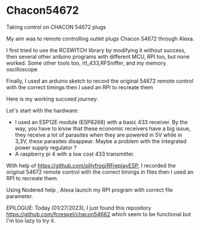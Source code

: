 # Chacon54672
Taking control on CHACON 54672 plugs



My aim was to remote controlling outlet plugs Chacon 54672   through Alexa.

I first tried to use the RCSWITCH library by modifying it without success,
then several other arduino programs with different MCU, RPI too, but none worked.
Some other tools too, rtl_433,RFSniffer, and my memory oscilloscope 

Finally, I used an arduino sketch to record the original 54672 remote control with the correct timings then I used an RPI to recreate them

Here is my working succeed journey:

Let's start with the hardware: 
- I used an ESP12E module (ESP8266) with a basic 433 receiver.
By the way, you have to know that these economic receivers have a big issue, they receive a lot of parasites when they are powered in 5V while in 3,3V, these parasites disappear. Maybe a problem with the integrated power supply regulator ? 
- A raspberry pi 4 with a low cost 433 transmitter.

With help of https://github.com/sillyfrog/RFreplayESP, I recorded the original 54672 remote control with the correct timings in files then I used an RPI to recreate them.


Using Nodered help , Alexa launch my RPI program with correct file parameter. 




EPILOGUE: Today (01/27/2023), I just found this repository https://github.com/fcrespel/chacon54662 which seem to be functional but I'm too lazy to try it.
